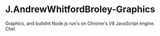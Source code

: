 # J.AndrewWhitfordBroley-Graphics
Graphics, and bullshit
Node.js run's on Chrome's V8 JavaScript engine.  Chel.

